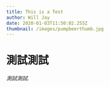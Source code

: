 ```yaml
---
title: This is a Test
author: Will Jay
date: 2020-01-03T11:50:02.255Z
thumbnail: /images/pumpbeerthumb.jpg
---
```


# 測試測試

*測試測試.*
